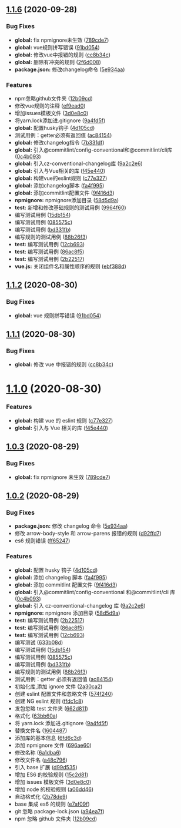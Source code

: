 ## [1.1.6](https://github.com/MagicHacker/eslint-config-attack/compare/v1.0.1...v1.1.6) (2020-09-28)


### Bug Fixes

* **global:** fix npmignore未生效 ([789cde7](https://github.com/MagicHacker/eslint-config-attack/commit/789cde7d276760e8ea759289f4552fd705aad299))
* **global:** vue规则拼写错误 ([91bd054](https://github.com/MagicHacker/eslint-config-attack/commit/91bd0547e034ff9b1a2273bbf57dc8e2d25b288a))
* **global:** 修改vue中报错的规则 ([cc8b34c](https://github.com/MagicHacker/eslint-config-attack/commit/cc8b34c386c899bbcd02ec16493cff1a108f6c8e))
* **global:** 删除有冲突的规则 ([2f6d008](https://github.com/MagicHacker/eslint-config-attack/commit/2f6d008cc1fbb9b877e71cc95c12ef0f1fc1d86a))
* **package.json:** 修改changelog命令 ([5e934aa](https://github.com/MagicHacker/eslint-config-attack/commit/5e934aacfe2fd6ac71ac3437712bec3087778e38))


### Features

* npm忽略github文件夹 ([12b09cd](https://github.com/MagicHacker/eslint-config-attack/commit/12b09cdab471331f2642b8f0f7f7dc87772122ac))
* 修改vue规则的注释 ([ef9ead0](https://github.com/MagicHacker/eslint-config-attack/commit/ef9ead0f0a2d36088f01121060b13eb6469e480f))
* 增加issues模板文件 ([3d0e8c0](https://github.com/MagicHacker/eslint-config-attack/commit/3d0e8c0ac886d96fa5cd7808dc93a4548cf357e7))
* 将yarn.lock添加进.gitignore ([9a4fd5f](https://github.com/MagicHacker/eslint-config-attack/commit/9a4fd5f0070c0b12083c17f7620960fe3a33cb85))
* **global:** 配置husky钩子 ([4d105cd](https://github.com/MagicHacker/eslint-config-attack/commit/4d105cdb69bcfd85c872b641c6c64a9169c32144))
* 测试用例：getter必须有返回值 ([ac84154](https://github.com/MagicHacker/eslint-config-attack/commit/ac84154d465c26c29737298dbb806d2728f14d36))
* **global:** 修改changelog指令 ([7b331df](https://github.com/MagicHacker/eslint-config-attack/commit/7b331df918c6799d6254e6781f4f59472ddddaf6))
* **global:** 引入@commitlint/config-conventional和@commitlint/cli库 ([0c4b093](https://github.com/MagicHacker/eslint-config-attack/commit/0c4b093e5bed757efcec028b38fcfeef1c22b121))
* **global:** 引入cz-conventional-changelog库 ([9a2c2e6](https://github.com/MagicHacker/eslint-config-attack/commit/9a2c2e626d4ffb507859a65f45d45f3fd20e90f3))
* **global:** 引入与Vue相关的库 ([f45e440](https://github.com/MagicHacker/eslint-config-attack/commit/f45e440784f631e4014af49d96b655f431c42bec))
* **global:** 构建vue的eslint规则 ([c77e327](https://github.com/MagicHacker/eslint-config-attack/commit/c77e327cd34debe1ea7987dec79b0d129382d52e))
* **global:** 添加changelog脚本 ([fa4f995](https://github.com/MagicHacker/eslint-config-attack/commit/fa4f995920b28ecd73cf6085d026cacc36f0d09a))
* **global:** 添加commitlint配置文件 ([9f416d3](https://github.com/MagicHacker/eslint-config-attack/commit/9f416d334fcceb16e9f35fde77f45119342f54c6))
* **npmignore:** npmignore添加目录 ([58d5d9a](https://github.com/MagicHacker/eslint-config-attack/commit/58d5d9a6436e1f5f7175681d991a79bfe6a01141))
* **test:** 新增和修改基础规则的测试用例 ([9964f60](https://github.com/MagicHacker/eslint-config-attack/commit/9964f6027ad7bae7d4a6c62ad8f87ea3d51f61a1))
* 编写测试用例 ([15db154](https://github.com/MagicHacker/eslint-config-attack/commit/15db154b73e75adbb61cb7b7cf97a0c577d87ba5))
* 编写测试用例 ([085575c](https://github.com/MagicHacker/eslint-config-attack/commit/085575c229d58ed85112aeb6adebaae11e6ca836))
* 编写测试用例 ([bd331fb](https://github.com/MagicHacker/eslint-config-attack/commit/bd331fbd0d6960b02efd255bff431af3384cd80f))
* 编写规则的测试用例 ([88b26f3](https://github.com/MagicHacker/eslint-config-attack/commit/88b26f361bd0dc35135e8626b443117b7d1942b4))
* **test:** 编写测试用例 ([12cb693](https://github.com/MagicHacker/eslint-config-attack/commit/12cb693314fb1ecf03e654c16db17c32bb57fe3f))
* **test:** 编写测试用例 ([86ac8f5](https://github.com/MagicHacker/eslint-config-attack/commit/86ac8f5dd39bd9f7175dfff25e69acf60a967ae8))
* **test:** 编写测试用例 ([2b22517](https://github.com/MagicHacker/eslint-config-attack/commit/2b22517a3742e9d8cbbf0dd0bd60e956977d14df))
* **vue.js:** 关闭组件名和属性顺序的规则 ([ebf388d](https://github.com/MagicHacker/eslint-config-attack/commit/ebf388de15f7ed5a573a60f641c31270849257cf))



## [1.1.2](https://github.com/MagicHacker/eslint-config-attack/compare/v1.1.1...v1.1.2) (2020-08-30)

### Bug Fixes

- **global:** vue 规则拼写错误 ([91bd054](https://github.com/MagicHacker/eslint-config-attack/commit/91bd0547e034ff9b1a2273bbf57dc8e2d25b288a))

## [1.1.1](https://github.com/MagicHacker/eslint-config-attack/compare/v1.1.0...v1.1.1) (2020-08-30)

### Bug Fixes

- **global:** 修改 vue 中报错的规则 ([cc8b34c](https://github.com/MagicHacker/eslint-config-attack/commit/cc8b34c386c899bbcd02ec16493cff1a108f6c8e))

# [1.1.0](https://github.com/MagicHacker/eslint-config-attack/compare/v1.0.3...v1.1.0) (2020-08-30)

### Features

- **global:** 构建 vue 的 eslint 规则 ([c77e327](https://github.com/MagicHacker/eslint-config-attack/commit/c77e327cd34debe1ea7987dec79b0d129382d52e))
- **global:** 引入与 Vue 相关的库 ([f45e440](https://github.com/MagicHacker/eslint-config-attack/commit/f45e440784f631e4014af49d96b655f431c42bec))

## [1.0.3](https://github.com/MagicHacker/eslint-config-attack/compare/v1.0.2...v1.0.3) (2020-08-29)

### Bug Fixes

- **global:** fix npmignore 未生效 ([789cde7](https://github.com/MagicHacker/eslint-config-attack/commit/789cde7d276760e8ea759289f4552fd705aad299))

## [1.0.2](https://github.com/MagicHacker/eslint-config-attack/compare/2a30ca29567d6b14e2b1da8209b2533f5c8a3ed6...v1.0.2) (2020-08-29)

### Bug Fixes

- **package.json:** 修改 changelog 命令 ([5e934aa](https://github.com/MagicHacker/eslint-config-attack/commit/5e934aacfe2fd6ac71ac3437712bec3087778e38))
- 修改 arrow-body-style 和 arrow-parens 报错的规则 ([d92ffd7](https://github.com/MagicHacker/eslint-config-attack/commit/d92ffd7051f1c32620ad717aabcb8c6ee045f600))
- es6 规则错误 ([ff65247](https://github.com/MagicHacker/eslint-config-attack/commit/ff65247ec7c970ecc7dd6994d557e16c98d0e31f))

### Features

- **global:** 配置 husky 钩子 ([4d105cd](https://github.com/MagicHacker/eslint-config-attack/commit/4d105cdb69bcfd85c872b641c6c64a9169c32144))
- **global:** 添加 changelog 脚本 ([fa4f995](https://github.com/MagicHacker/eslint-config-attack/commit/fa4f995920b28ecd73cf6085d026cacc36f0d09a))
- **global:** 添加 commitlint 配置文件 ([9f416d3](https://github.com/MagicHacker/eslint-config-attack/commit/9f416d334fcceb16e9f35fde77f45119342f54c6))
- **global:** 引入@commitlint/config-conventional 和@commitlint/cli 库 ([0c4b093](https://github.com/MagicHacker/eslint-config-attack/commit/0c4b093e5bed757efcec028b38fcfeef1c22b121))
- **global:** 引入 cz-conventional-changelog 库 ([9a2c2e6](https://github.com/MagicHacker/eslint-config-attack/commit/9a2c2e626d4ffb507859a65f45d45f3fd20e90f3))
- **npmignore:** npmignore 添加目录 ([58d5d9a](https://github.com/MagicHacker/eslint-config-attack/commit/58d5d9a6436e1f5f7175681d991a79bfe6a01141))
- **test:** 编写测试用例 ([2b22517](https://github.com/MagicHacker/eslint-config-attack/commit/2b22517a3742e9d8cbbf0dd0bd60e956977d14df))
- **test:** 编写测试用例 ([86ac8f5](https://github.com/MagicHacker/eslint-config-attack/commit/86ac8f5dd39bd9f7175dfff25e69acf60a967ae8))
- **test:** 编写测试用例 ([12cb693](https://github.com/MagicHacker/eslint-config-attack/commit/12cb693314fb1ecf03e654c16db17c32bb57fe3f))
- 编写测试 ([633b08d](https://github.com/MagicHacker/eslint-config-attack/commit/633b08de65d712569c3effffdf61f25aa257627e))
- 编写测试用例 ([15db154](https://github.com/MagicHacker/eslint-config-attack/commit/15db154b73e75adbb61cb7b7cf97a0c577d87ba5))
- 编写测试用例 ([085575c](https://github.com/MagicHacker/eslint-config-attack/commit/085575c229d58ed85112aeb6adebaae11e6ca836))
- 编写测试用例 ([bd331fb](https://github.com/MagicHacker/eslint-config-attack/commit/bd331fbd0d6960b02efd255bff431af3384cd80f))
- 编写规则的测试用例 ([88b26f3](https://github.com/MagicHacker/eslint-config-attack/commit/88b26f361bd0dc35135e8626b443117b7d1942b4))
- 测试用例：getter 必须有返回值 ([ac84154](https://github.com/MagicHacker/eslint-config-attack/commit/ac84154d465c26c29737298dbb806d2728f14d36))
- 初始化库,添加 ignore 文件 ([2a30ca2](https://github.com/MagicHacker/eslint-config-attack/commit/2a30ca29567d6b14e2b1da8209b2533f5c8a3ed6))
- 创建 eslint 配置文件和忽略文件 ([574f240](https://github.com/MagicHacker/eslint-config-attack/commit/574f240da6f2b505633e402b02b695d7eff373d0))
- 创建 NG eslint 规则 ([ffdc1c8](https://github.com/MagicHacker/eslint-config-attack/commit/ffdc1c89d7d7f92c478e4b3fa439df47ad25978a))
- 发包忽略 test 文件夹 ([662d811](https://github.com/MagicHacker/eslint-config-attack/commit/662d8110ec19aeeca5607979a54a27768558a7f0))
- 格式化 ([63bb60a](https://github.com/MagicHacker/eslint-config-attack/commit/63bb60ac176a2dead70b1a995fe07eb4372ea448))
- 将 yarn.lock 添加进.gitignore ([9a4fd5f](https://github.com/MagicHacker/eslint-config-attack/commit/9a4fd5f0070c0b12083c17f7620960fe3a33cb85))
- 替换文件名 ([1604487](https://github.com/MagicHacker/eslint-config-attack/commit/1604487610bd386d316dc3c4246dca8ca5060ad4))
- 添加库的基本信息 ([6fd6c3d](https://github.com/MagicHacker/eslint-config-attack/commit/6fd6c3dcfadffd0b987238d62a0ce8627e8c17fb))
- 添加 npmignore 文件 ([696ae60](https://github.com/MagicHacker/eslint-config-attack/commit/696ae60902416cff296554eeb13507e67e9b53a5))
- 修改名称 ([6a1dba6](https://github.com/MagicHacker/eslint-config-attack/commit/6a1dba608a851b0324a45d05665b026546e30e2b))
- 修改文件名 ([a48c796](https://github.com/MagicHacker/eslint-config-attack/commit/a48c7967b822a6088ba5c7b17e932009015bdef6))
- 引入 base 扩展 ([d99d535](https://github.com/MagicHacker/eslint-config-attack/commit/d99d535c22dfeda79f61f5bb016c20ff76843425))
- 增加 ES6 的校验规则 ([15c2d81](https://github.com/MagicHacker/eslint-config-attack/commit/15c2d812bd26014f147ccd3f1400c0e82efa0fc6))
- 增加 issues 模板文件 ([3d0e8c0](https://github.com/MagicHacker/eslint-config-attack/commit/3d0e8c0ac886d96fa5cd7808dc93a4548cf357e7))
- 增加 node 的校验规则 ([a06dd46](https://github.com/MagicHacker/eslint-config-attack/commit/a06dd46bf696fc54ab9a6bab49d73e28c273b3f3))
- 自动格式化 ([2b78de9](https://github.com/MagicHacker/eslint-config-attack/commit/2b78de981e01e14206d5d86d3c81b7fc68fafcbb))
- base 集成 es6 的规则 ([e7af09f](https://github.com/MagicHacker/eslint-config-attack/commit/e7af09fc67e86aa37c8d027e9581ff6f50465245))
- git 忽略 package-lock.json ([a94ea7f](https://github.com/MagicHacker/eslint-config-attack/commit/a94ea7feb2e9a737eb59afb57335e60d52540a76))
- npm 忽略 github 文件夹 ([12b09cd](https://github.com/MagicHacker/eslint-config-attack/commit/12b09cdab471331f2642b8f0f7f7dc87772122ac))
